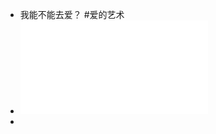 - 我能不能去爱？ #爱的艺术
- ![爱的艺术 (〔美〕艾·弗洛姆著；李健鸣译) (z-lib.org).pdf](../assets/爱的艺术_(〔美〕艾·弗洛姆著；李健鸣译)_(z-lib.org)_1659668007112_0.pdf)
-